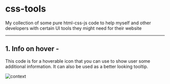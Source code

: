 # css-tools
My collection of some pure html-css-js code to help myself and other developers with certain UI tools they might need for their website

---

## 1. Info on hover - 
This code is for a hoverable icon that you can use to show user some additional information. It can also be used as a better looking tooltip.

![context](https://github.com/4Redcross/css-tools/assets/84060896/dd736667-9b87-481c-a197-b5ee36d2e437)
